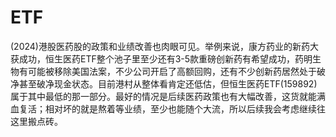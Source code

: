 # ETF

(2024)港股医药股的政策和业绩改善也肉眼可见。举例来说，康方药业的新药大获成功，恒生医药ETF整个池子里至少还有3-5款重磅创新药有希望成功，药明生物有可能被移除美国法案，不少公司开启了高额回购，还有不少创新药居然处于破净甚至破净现金状态。目前港村从整体看肯定还低估，但恒生医药ETF(159892)属于其中最低的那一部分。最好的情况是后续医药政策也有大幅改善，这货就能满血复活；相对坏的就是熬着等业绩，至少也能随个大流，所以后续我会考虑继续往这里搬点砖。